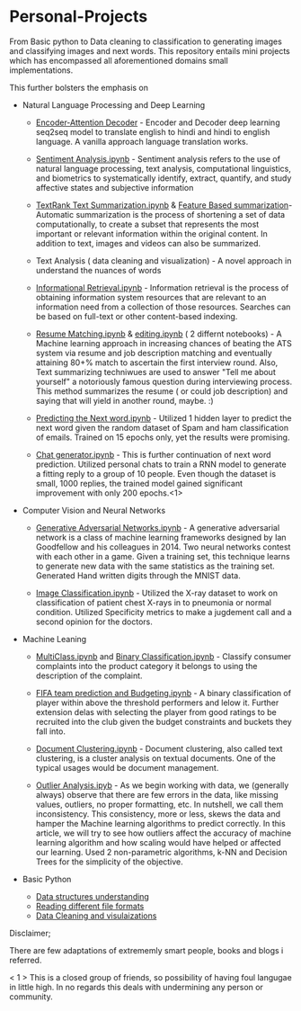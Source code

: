 # Personal-Projects

From Basic python to Data cleaning to classification to generating images and classifying images and next words. This repository entails mini projects which has encompassed all aforementioned domains small implementations. 

This further bolsters the emphasis on 
-  Natural Language Processing and Deep Learning
    - [Encoder-Attention Decoder](https://github.com/baban9/Personal-Projects/blob/master/Seq2Seq_for_EngToHindi.py) - Encoder and Decoder deep learning seq2seq model to translate english to hindi and hindi to english language. A vanilla approach language translation works.
    
    - [Sentiment Analysis.ipynb](https://github.com/baban9/Personal-Projects/blob/master/Sentiment%20Analysis.ipynb) - Sentiment analysis refers to the use of natural language processing, text analysis, computational linguistics, and biometrics to systematically identify, extract, quantify, and study affective states and subjective information

    - [TextRank Text Summarization.ipynb](https://github.com/baban9/Personal-Projects/blob/master/Summarizing%20the%20data%20-%20TextRank.ipynb) & [Feature Based summarization](https://github.com/baban9/Personal-Projects/blob/master/%20Feature-based%20text%20summarization.ipynb)- Automatic summarization is the process of shortening a set of data computationally, to create a subset that represents the most important or relevant information within the original content. In addition to text, images and videos can also be summarized.

    - Text Analysis ( data cleaning and visualization) - A novel approach in understand the nuances of words 

    - [Informational Retrieval.ipynb](https://github.com/baban9/Personal-Projects/blob/master/Information%20retrieval%20.ipynb) - Information retrieval is the process of obtaining information system resources that are relevant to an information need from a collection of those resources. Searches can be based on full-text or other content-based indexing.

    - [Resume Matching.ipynb](https://github.com/baban9/Personal-Projects/blob/master/Resume%20matching%20.ipynb) & [editing.ipynb](https://github.com/baban9/Personal-Projects/blob/master/Resume%20editing%20.ipynb) ( 2 differnt notebooks) - A Machine learning approach in increasing chances of beating the ATS system via resume and job description matching and eventually attaining 80+% match to ascertain the first interview round. Also, Text summarizing techniwues are used to answer "Tell me about yourself" a notoriously famous question during interviewing process. This method summarizes the resume ( or could job description) and saying that will yield in another round, maybe. :) 

    - [Predicting the Next word.ipynb](https://github.com/baban9/Personal-Projects/blob/master/Predicting%20next%20Word%20LSTM%20.ipynb) - Utilized 1 hidden layer to predict the next word given the random dataset of Spam and ham classification of emails. Trained on 15 epochs only, yet the results were promising. 

    - [Chat generator.ipynb](https://github.com/baban9/Personal-Projects/blob/master/chat%20generator.ipynb) - This is further continuation of next word prediction. Utilized personal chats to train a RNN model to generate a fitting reply to a group of 10 people. Even though the dataset is small, 1000 replies, the trained model gained significant improvement with only 200 epochs.<1>

- Computer Vision and Neural Networks 
    - [Generative Adversarial Networks.ipynb](https://github.com/baban9/Personal-Projects/blob/master/GANs.ipynb) - A generative adversarial network is a class of machine learning frameworks designed by Ian Goodfellow and his colleagues in 2014. Two neural networks contest with each other in a game. Given a training set, this technique learns to generate new data with the same statistics as the training set. Generated Hand written digits through the MNIST data. 

    - [Image Classification.ipynb](https://github.com/baban9/Personal-Projects/blob/master/X_ray_pneumonia.ipynb) - Utilized the X-ray dataset to work on classification of patient chest X-rays in to pneumonia or normal condition. Utilized Specificity metrics to make a jugdement call and a second opinion for the doctors. 

- Machine Leaning 
    - [MultiClass.ipynb](https://github.com/baban9/Personal-Projects/blob/master/Classification%20-%20multilclass.ipynb) and [Binary Classification.ipynb](https://github.com/baban9/Personal-Projects/blob/master/Classification%20using%20Neural%20Network.ipynb) - Classify consumer complaints into the product category it belongs to using the description of the complaint.

    - [FIFA team prediction and Budgeting.ipynb](https://github.com/baban9/Personal-Projects/blob/master/Fifa%20team%20prediction%20and%20budgeting.ipynb) - A binary classification of player within above the threshold performers and lelow it. Further extension delas with selecting the player from good ratings to be recruited into the club given the budget constraints and buckets they fall into.

    - [Document Clustering.ipynb](https://github.com/baban9/Personal-Projects/blob/master/Clustering%20Documents.ipynb) - Document clustering, also called text clustering, is a cluster analysis on textual documents. One of the typical usages would be document management.

    - [Outlier Analysis.ipyb](https://github.com/baban9/Personal-Projects/blob/master/Outlier%20analysis.ipynb) - As we begin working with data, we (generally always) observe that there are few errors in the data, like missing values, outliers, no proper formatting, etc. In nutshell, we call them inconsistency. This consistency, more or less, skews the data and hamper the Machine learning algorithms to predict correctly. In this article, we will try to see how outliers affect the accuracy of machine learning algorithm and how scaling would have helped or affected our learning. Used 2 non-parametric algorithms, k-NN and Decision Trees for the simplicity of the objective.

- Basic Python 
    - [Data structures understanding](https://github.com/baban9/Personal-Projects/blob/master/Basic%20python.ipynb)
    - [Reading different file formats](https://github.com/baban9/Personal-Projects/blob/master/FIle%20Reading.ipynb) 
    - [Data Cleaning and visulaizations](https://github.com/baban9/Personal-Projects/blob/master/Data%20Cleaning.ipynb)



Disclaimer;

There are few adaptations of extrememly smart people, books and blogs i referred.  

< 1 > This is a closed group of friends, so possibility of having foul langugae in little high. In no regards this deals with undermining any person or community.

